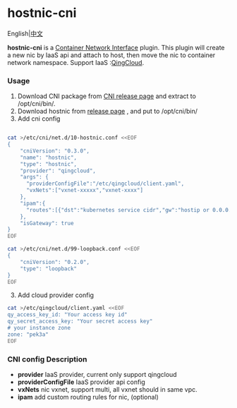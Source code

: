 # hostnic-cni

English|[中文](README_zh.md)

**hostnic-cni** is a [Container Network Interface](https://github.com/containernetworking/cni) plugin. This plugin will create a new nic by IaaS api and attach to host, then move the nic to container network namespace. Support IaaS :[QingCloud](http://qingcloud.com).



### Usage

1. Download CNI package from [CNI release page](https://github.com/containernetworking/cni/releases) and extract to /opt/cni/bin/.
2. Download hostnic from  [release page](https://github.com/yunify/hostnic-cni/releases) , and put to /opt/cni/bin/
3. Add cni config

```bash

cat >/etc/cni/net.d/10-hostnic.conf <<EOF
{
    "cniVersion": "0.3.0",
    "name": "hostnic",
    "type": "hostnic",
    "provider": "qingcloud",
    "args": {
      "providerConfigFile":"/etc/qingcloud/client.yaml",
      "vxNets":["vxnet-xxxxx","vxnet-xxxx"]
    },
    "ipam":{
      "routes":[{"dst":"kubernetes service cidr","gw":"hostip or 0.0.0.0"}]
    },
    "isGateway": true
}
EOF

cat >/etc/cni/net.d/99-loopback.conf <<EOF
{
	"cniVersion": "0.2.0",
	"type": "loopback"
}
EOF
```
3. Add cloud provider config

```bash
cat >/etc/qingcloud/client.yaml <<EOF
qy_access_key_id: "Your access key id"
qy_secret_access_key: "Your secret access key"
# your instance zone
zone: "pek3a"
EOF
```
### CNI config Description
* **provider** IaaS provider, current only support qingcloud
* **providerConfigFile** IaaS provider api config
* **vxNets** nic vxnet, support multi, all vxnet should in same vpc.
* **ipam** add custom routing rules for nic, (optional)
